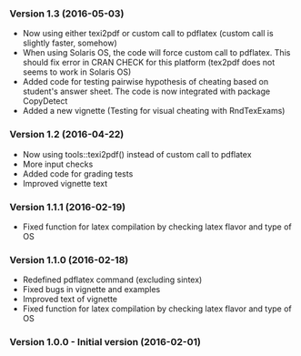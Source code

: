 ### Version 1.3 (2016-05-03)

  - Now using either texi2pdf or custom call to pdflatex (custom call is slightly faster, somehow)
  - When using Solaris OS, the code will force custom call to pdflatex. This should fix error in CRAN CHECK for this platform (tex2pdf does not seems to work in Solaris OS)
  - Added code for testing pairwise hypothesis of cheating based on student's answer sheet. The code is now integrated with package CopyDetect
  - Added a new vignette (Testing for visual cheating with RndTexExams)

### Version 1.2 (2016-04-22)

  - Now using tools::texi2pdf() instead of custom call to pdflatex
  - More input checks
  - Added code for grading tests
  - Improved vignette text

### Version 1.1.1 (2016-02-19)

  - Fixed function for latex compilation by checking latex flavor and type of OS

### Version 1.1.0 (2016-02-18)

  - Redefined pdflatex command (excluding sintex)
  - Fixed bugs in vignette and examples
  - Improved text of vignette
  - Fixed function for latex compilation by checking latex flavor and type of OS
  
### Version 1.0.0 - Initial version (2016-02-01)
